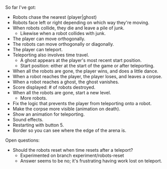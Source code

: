So far I've got:

 * Robots chase the nearest (player|ghost)
 * Robots face left or right depending on which way they're moving.
 * When robots collide, they die and leave a pile of junk.
   * Likewise when a robot collides with junk.
 * The player can move orthogonally.
 * The robots can move orthogonally or diagonally.
 * The player can teleport.
 * Teleporting also involves time travel.
   * A ghost appears at the player's most recent start position.
   * Start position: either at the start of the game or after teleporting.
 * When all the robots are gone, the player wins, and does a little dance.
 * When a robot reaches the player, the player loses, and leaves a corpse.
 * When a robot reaches a ghost, the ghost vanishes.
 * Score displayed: # of robots destroyed.
 * When all the robots are gone, start a new level.
   * More robots.
 * Fix the logic that prevents the player from teleporting onto a robot.
 * Make the corpse more visible (animation on death).
 * Show an animation for teleporting.
 * Sound effects.
 * Restarting with button 5.
 * Border so you can see where the edge of the arena is.

Open questions:

 * Should the robots reset when time resets after a teleport?
   * Experimented on branch experiment/robots-reset
   * Answer seems to be no; it's frustrating having work lost on teleport.
